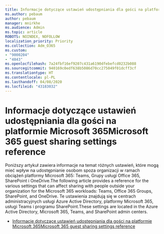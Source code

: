 ```yaml
---
title: Informacje dotyczące ustawień udostępniania dla gości na platformie Microsoft 365
ms.author: pebaum
author: pebaum
manager: mnirkhe
ms.audience: Admin
ms.topic: article
ROBOTS: NOINDEX, NOFOLLOW
localization_priority: Priority
ms.collection: Adm_O365
ms.custom:
- "9000204"
- "4843"
ms.openlocfilehash: 7a24fbf16ef9207c431a6190dfebefcd0232b088
ms.sourcegitcommit: 940169c0edf638b5086d70cc275049f01dcff3cf
ms.translationtype: HT
ms.contentlocale: pl-PL
ms.lasthandoff: 04/08/2020
ms.locfileid: "43183032"
---
```

# <a name="microsoft-365-guest-sharing-settings-reference"></a><span data-ttu-id="a7314-102">Informacje dotyczące ustawień udostępniania dla gości na platformie Microsoft 365</span><span class="sxs-lookup"><span data-stu-id="a7314-102">Microsoft 365 guest sharing settings reference</span></span>

<span data-ttu-id="a7314-103">Poniższy artykuł zawiera informacje na temat różnych ustawień, które mogą mieć wpływ na udostępnianie osobom spoza organizacji w ramach obciążeń platformy Microsoft 365: Teams, Grupy usługi Office 365, SharePoint i OneDrive.</span><span class="sxs-lookup"><span data-stu-id="a7314-103">The following article provides a reference for the various settings that can affect sharing with people outside your organization for the Microsoft 365 workloads: Teams, Office 365 Groups, SharePoint, and OneDrive.</span></span> <span data-ttu-id="a7314-104">Te ustawienia znajdują się w centrach administracyjnych usługi Azure Active Directory, platformy Microsoft 365, usługi Teams i programu SharePoint.</span><span class="sxs-lookup"><span data-stu-id="a7314-104">These settings are located in the Azure Active Directory, Microsoft 365, Teams, and SharePoint admin centers.</span></span>

- [<span data-ttu-id="a7314-105">Informacje dotyczące ustawień udostępniania dla gości na platformie Microsoft 365</span><span class="sxs-lookup"><span data-stu-id="a7314-105">Microsoft 365 guest sharing settings reference</span></span>](https://docs.microsoft.com/microsoft-365/solutions/microsoft-365-guest-settings?view=o365-worldwide)
